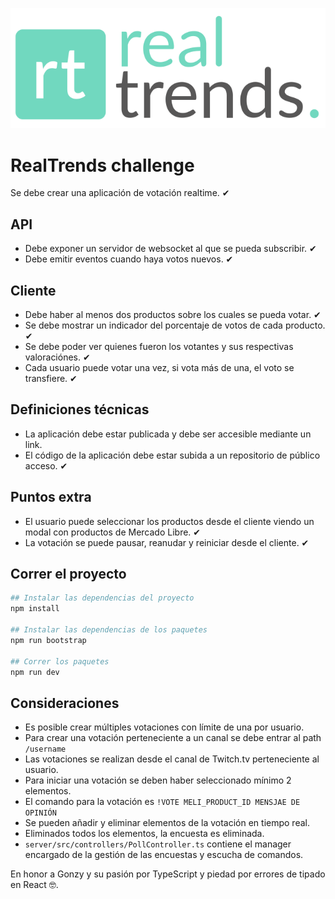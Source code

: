 ![RealTrends](./logo.svg "RealTrends")

# RealTrends challenge
Se debe crear una aplicación de votación realtime. ✔

## API
* Debe exponer un servidor de websocket al que se pueda subscribir. ✔
* Debe emitir eventos cuando haya votos nuevos. ✔

## Cliente
* Debe haber al menos dos productos sobre los cuales se pueda votar. ✔
* Se debe mostrar un indicador del porcentaje de votos de cada producto. ✔
* Se debe poder ver quienes fueron los votantes y sus respectivas valoraciónes. ✔
* Cada usuario puede votar una vez, si vota más de una, el voto se transfiere. ✔

## Definiciones técnicas
* La aplicación debe estar publicada y debe ser accesible mediante un link.
* El código de la aplicación debe estar subida a un repositorio de público acceso. ✔

## Puntos extra
* El usuario puede seleccionar los productos desde el cliente viendo un modal con productos de Mercado Libre. ✔
* La votación se puede pausar, reanudar y reiniciar desde el cliente. ✔

## Correr el proyecto
```bash
## Instalar las dependencias del proyecto
npm install

## Instalar las dependencias de los paquetes
npm run bootstrap

## Correr los paquetes
npm run dev
```

## Consideraciones
* Es posible crear múltiples votaciones con límite de una por usuario.
* Para crear una votación perteneciente a un canal se debe entrar al path `/username`
* Las votaciones se realizan desde el canal de Twitch.tv perteneciente al usuario.
* Para iniciar una votación se deben haber seleccionado mínimo 2 elementos.
* El comando para la votación es `!VOTE MELI_PRODUCT_ID MENSJAE DE OPINIÓN`
* Se pueden añadir y eliminar elementos de la votación en tiempo real.
* Eliminados todos los elementos, la encuesta es eliminada.
* `server/src/controllers/PollController.ts` contiene el manager encargado de la gestión de las encuestas y escucha de comandos.

En honor a Gonzy y su pasión por TypeScript y piedad por errores de tipado en React 🤓.
